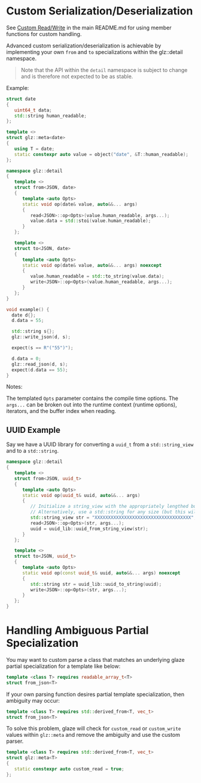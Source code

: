 # Custom Serialization/Deserialization

See [Custom Read/Write](https://github.com/stephenberry/glaze/tree/main#custom-readwrite) in the main README.md for using member functions for custom handling.

Advanced custom serialization/deserialization is achievable by implementing your own `from` and `to` specializations within the glz::detail namespace.

> Note that the API within the `detail` namespace is subject to change and is therefore not expected to be as stable.

Example:
```c++
struct date
{
   uint64_t data;
   std::string human_readable;
};

template <>
struct glz::meta<date>
{
   using T = date;
   static constexpr auto value = object("date", &T::human_readable);
};

namespace glz::detail
{
   template <>
   struct from<JSON, date>
   {
      template <auto Opts>
      static void op(date& value, auto&&... args)
      {
         read<JSON>::op<Opts>(value.human_readable, args...);
         value.data = std::stoi(value.human_readable);
      }
   };

   template <>
   struct to<JSON, date>
   {
      template <auto Opts>
      static void op(date& value, auto&&... args) noexcept
      {
         value.human_readable = std::to_string(value.data);
         write<JSON>::op<Opts>(value.human_readable, args...);
      }
   };
}

void example() {
  date d{};
  d.data = 55;

  std::string s{};
  glz::write_json(d, s);

  expect(s == R"("55")");

  d.data = 0;
  glz::read_json(d, s);
  expect(d.data == 55);
}
```

Notes:

The templated `Opts` parameter contains the compile time options. The `args...` can be broken out into the runtime context (runtime options), iterators, and the buffer index when reading.

## UUID Example

Say we have a UUID library for converting a `uuid_t` from a `std::string_view` and to a `std::string`.

```c++
namespace glz::detail
{
   template <>
   struct from<JSON, uuid_t>
   {
      template <auto Opts>
      static void op(uuid_t& uuid, auto&&... args)
      {
         // Initialize a string_view with the appropriately lengthed buffer
         // Alternatively, use a std::string for any size (but this will allocate)
         std::string_view str = "XXXXXXXXXXXXXXXXXXXXXXXXXXXXXXXXXXXX";
         read<JSON>::op<Opts>(str, args...);
         uuid = uuid_lib::uuid_from_string_view(str);
      }
   };

   template <>
   struct to<JSON, uuid_t>
   {
      template <auto Opts>
      static void op(const uuid_t& uuid, auto&&... args) noexcept
      {
         std::string str = uuid_lib::uuid_to_string(uuid);
         write<JSON>::op<Opts>(str, args...);
      }
   };
}
```

# Handling Ambiguous Partial Specialization

You may want to custom parse a class that matches an underlying glaze partial specialization for a template like below:

```c++
template <class T> requires readable_array_t<T>
struct from_json<T>
```

If your own parsing function desires partial template specialization, then ambiguity may occur:

```c++
template <class T> requires std::derived_from<T, vec_t>
struct from_json<T>
```

To solve this problem, glaze will check for `custom_read` or `custom_write` values within `glz::meta` and remove the ambiguity and use the custom parser.

```c++
template <class T> requires std::derived_from<T, vec_t>
struct glz::meta<T>
{
   static constexpr auto custom_read = true;
};
```

